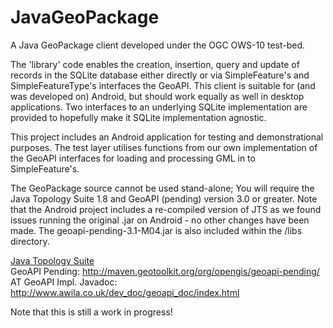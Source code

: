 JavaGeoPackage
==============

A Java GeoPackage client developed under the OGC OWS-10 test-bed.

The 'library' code enables the creation, insertion, query and update of records in the SQLite database either directly or via SimpleFeature's and SimpleFeatureType's interfaces the GeoAPI. This client is suitable for (and was developed on) Android, but should work equally as well in desktop applications. Two interfaces to an underlying SQLite implementation are provided to hopefully make it SQLite implementation agnostic.

This project includes an Android application for testing and demonstrational purposes. The test layer utilises functions from our own implementation of the GeoAPI interfaces for loading and processing GML in to SimpleFeature's.

The GeoPackage source cannot be used stand-alone; You will require the Java Topology Suite 1.8 and GeoAPI (pending) version 3.0 or greater.
Note that the Android project includes a re-compiled version of JTS as we found issues running the original .jar on Android - no other changes have been made. The geoapi-pending-3.1-M04.jar is also included within the /libs directory.

<a href="http://www.vividsolutions.com/jts/JTSHome.htm">Java Topology Suite</a><br>
GeoAPI Pending:			http://maven.geotoolkit.org/org/opengis/geoapi-pending/
AT GeoAPI Impl. Javadoc:	http://www.awila.co.uk/dev_doc/geoapi_doc/index.html

Note that this is still a work in progress!
